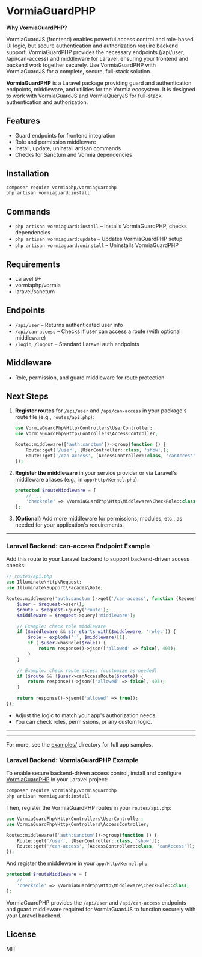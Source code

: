 # VormiaGuardPHP

**Why VormiaGuardPHP?**

VormiaGuardJS (frontend) enables powerful access control and role-based UI logic, but secure authentication and authorization require backend support. VormiaGuardPHP provides the necessary endpoints (/api/user, /api/can-access) and middleware for Laravel, ensuring your frontend and backend work together securely. Use VormiaGuardPHP with VormiaGuardJS for a complete, secure, full-stack solution.

**VormiaGuardPHP** is a Laravel package providing guard and authentication endpoints, middleware, and utilities for the Vormia ecosystem. It is designed to work with VormiaGuardJS and VormiaQueryJS for full-stack authentication and authorization.

## Features

- Guard endpoints for frontend integration
- Role and permission middleware
- Install, update, uninstall artisan commands
- Checks for Sanctum and Vormia dependencies

## Installation

```bash
composer require vormiaphp/vormiaguardphp
php artisan vormiaguard:install
```

## Commands

- `php artisan vormiaguard:install` – Installs VormiaGuardPHP, checks dependencies
- `php artisan vormiaguard:update` – Updates VormiaGuardPHP setup
- `php artisan vormiaguard:uninstall` – Uninstalls VormiaGuardPHP

## Requirements

- Laravel 9+
- vormiaphp/vormia
- laravel/sanctum

## Endpoints

- `/api/user` – Returns authenticated user info
- `/api/can-access` – Checks if user can access a route (with optional middleware)
- `/login`, `/logout` – Standard Laravel auth endpoints

## Middleware

- Role, permission, and guard middleware for route protection

## Next Steps

1. **Register routes** for `/api/user` and `/api/can-access` in your package's route file (e.g., `routes/api.php`):

   ```php
   use VormiaGuardPhp\Http\Controllers\UserController;
   use VormiaGuardPhp\Http\Controllers\AccessController;

   Route::middleware(['auth:sanctum'])->group(function () {
       Route::get('/user', [UserController::class, 'show']);
       Route::get('/can-access', [AccessController::class, 'canAccess']);
   });
   ```

2. **Register the middleware** in your service provider or via Laravel's middleware aliases (e.g., in `app/Http/Kernel.php`):
   ```php
   protected $routeMiddleware = [
       // ...
       'checkrole' => \VormiaGuardPhp\Http\Middleware\CheckRole::class,
   ];
   ```
3. **(Optional)** Add more middleware for permissions, modules, etc., as needed for your application's requirements.

---

### Laravel Backend: can-access Endpoint Example

Add this route to your Laravel backend to support backend-driven access checks:

```php
// routes/api.php
use Illuminate\Http\Request;
use Illuminate\Support\Facades\Gate;

Route::middleware('auth:sanctum')->get('/can-access', function (Request $request) {
    $user = $request->user();
    $route = $request->query('route');
    $middleware = $request->query('middleware');

    // Example: check role middleware
    if ($middleware && str_starts_with($middleware, 'role:')) {
        $role = explode(':', $middleware)[1];
        if (!$user->hasRole($role)) {
            return response()->json(['allowed' => false], 403);
        }
    }

    // Example: check route access (customize as needed)
    if ($route && !$user->canAccessRoute($route)) {
        return response()->json(['allowed' => false], 403);
    }

    return response()->json(['allowed' => true]);
});
```

- Adjust the logic to match your app's authorization needs.
- You can check roles, permissions, or any custom logic.

---

---

For more, see the [examples/](./examples/) directory for full app samples.

### Laravel Backend: VormiaGuardPHP Example

To enable secure backend-driven access control, install and configure [VormiaGuardPHP](https://github.com/vormiaphp/vormiaguardphp) in your Laravel project:

```bash
composer require vormiaphp/vormiaguardphp
php artisan vormiaguard:install
```

Then, register the VormiaGuardPHP routes in your `routes/api.php`:

```php
use VormiaGuardPhp\Http\Controllers\UserController;
use VormiaGuardPhp\Http\Controllers\AccessController;

Route::middleware(['auth:sanctum'])->group(function () {
    Route::get('/user', [UserController::class, 'show']);
    Route::get('/can-access', [AccessController::class, 'canAccess']);
});
```

And register the middleware in your `app/Http/Kernel.php`:

```php
protected $routeMiddleware = [
    // ...
    'checkrole' => \VormiaGuardPhp\Http\Middleware\CheckRole::class,
];
```

VormiaGuardPHP provides the `/api/user` and `/api/can-access` endpoints and guard middleware required for VormiaGuardJS to function securely with your Laravel backend.

## License

MIT
